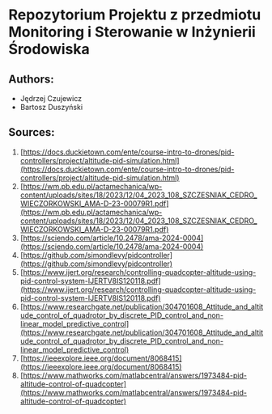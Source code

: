 # Repozytorium Projektu z przedmiotu Monitoring i Sterowanie w Inżynierii Środowiska
## Authors:
- Jędrzej Czujewicz
- Bartosz Duszyński
## Sources:
1. [https://docs.duckietown.com/ente/course-intro-to-drones/pid-controllers/project/altitude-pid-simulation.html](https://docs.duckietown.com/ente/course-intro-to-drones/pid-controllers/project/altitude-pid-simulation.html)
2. [https://wm.pb.edu.pl/actamechanica/wp-content/uploads/sites/18/2023/12/04_2023_108_SZCZESNIAK_CEDRO_WIECZORKOWSKI_AMA-D-23-00079R1.pdf](https://wm.pb.edu.pl/actamechanica/wp-content/uploads/sites/18/2023/12/04_2023_108_SZCZESNIAK_CEDRO_WIECZORKOWSKI_AMA-D-23-00079R1.pdf)
3. [https://sciendo.com/article/10.2478/ama-2024-0004](https://sciendo.com/article/10.2478/ama-2024-0004)
4. [https://github.com/simondlevy/pidcontroller](https://github.com/simondlevy/pidcontroller)
5. [https://www.ijert.org/research/controlling-quadcopter-altitude-using-pid-control-system-IJERTV8IS120118.pdf](https://www.ijert.org/research/controlling-quadcopter-altitude-using-pid-control-system-IJERTV8IS120118.pdf)
6. [https://www.researchgate.net/publication/304701608_Attitude_and_altitude_control_of_quadrotor_by_discrete_PID_control_and_non-linear_model_predictive_control](https://www.researchgate.net/publication/304701608_Attitude_and_altitude_control_of_quadrotor_by_discrete_PID_control_and_non-linear_model_predictive_control)
7. [https://ieeexplore.ieee.org/document/8068415](https://ieeexplore.ieee.org/document/8068415)
8. [https://www.mathworks.com/matlabcentral/answers/1973484-pid-altitude-control-of-quadcopter](https://www.mathworks.com/matlabcentral/answers/1973484-pid-altitude-control-of-quadcopter)
